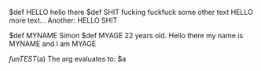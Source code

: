 $def HELLO hello there
$def SHIT fucking fuckfuck
some other text
HELLO
more text...
Another: HELLO
SHIT

$def MYNAME Simon
$def MYAGE 22 years old.
Hello there my name is MYNAME and I am MYAGE

$fun TEST($a) The arg evaluates to: $a
